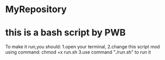 # MyRepository
# this is a bash script by PWB

To make it run,you should:
1.open your terminal,
2.change this script mod using command:
  chmod +x run.sh
3.use command "./run.sh" to run it
